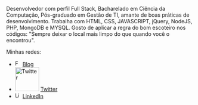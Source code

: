 
Desenvolvedor com perfil Full Stack, Bacharelado em Ciência da Computação, Pós-graduado em Gestão de TI, amante de boas práticas de desenvolvimento. Trabalha com HTML, CSS, JAVASCRIPT, jQuery, NodeJS, PHP, MongoDB e MYSQL. Gosto de aplicar a regra do bom escoteiro nos códigos: "Sempre deixar o local mais limpo do que quando você o encontrou".

Minhas redes:
<ul>
  <li>
    <img src="https://user-images.githubusercontent.com/3603793/87080479-1c5e0880-c1fe-11ea-8b24-3d93a53f5d75.png" width="16" alt="FF">
    <a href="https://www.youtube.com/channel/UCTM1Idirf0ALOdEdq31qkjg?view_as=subscriber" target="_blank" title="My Youtube">Blog</a>
  </li>
  <li>
    <img src="https://user-images.githubusercontent.com/30157522/87160754-d8b8dc80-c299-11ea-95ce-e5e152232bea.png" width="64" alt="Twitter"> 
    <a href="https://twitter.com/IuryProf" target="_blank" title="My Twitter">Twitter</a>
  </li>
  <li>
    <img src="https://user-images.githubusercontent.com/3603793/87078013-6b09a380-c1fa-11ea-9ca0-6789b1cafb1c.png" width="16" alt="Linkedin"> 
    <a href="https://www.linkedin.com/in/iurygdeoliveira/" target="_blank" title="My LinkedIn">LinkedIn</a>
  </li>
</ul>

<!--
**iurygdeoliveira/iurygdeoliveira** is a ✨ _special_ ✨ repository because its `README.md` (this file) appears on your GitHub profile.

Here are some ideas to get you started:
- Hi there 👋
- 🔭 I’m currently working on ...
- 🌱 I’m currently learning ...
- 👯 I’m looking to collaborate on ...
- 🤔 I’m looking for help with ...
- 💬 Ask me about ...
- 📫 How to reach me: ...
- 😄 Pronouns: ...
- ⚡ Fun fact: ...
-->
